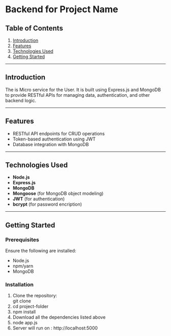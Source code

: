 # **Backend for Project Name**

## **Table of Contents**

1. [Introduction](#introduction)
2. [Features](#features)
3. [Technologies Used](#technologies-used)
4. [Getting Started](#getting-started)



---

## **Introduction**

The is Micro service for the User. It is built using Express.js and MongoDB to provide RESTful APIs for managing data, authentication, and other backend logic.

---

## **Features**

- RESTful API endpoints for CRUD operations  
- Token-based authentication using JWT  
- Database integration with MongoDB  


---

## **Technologies Used**

- **Node.js**  
- **Express.js**  
- **MongoDB**  
- **Mongoose** (for MongoDB object modeling)  
- **JWT** (for authentication) 
- **bcrypt** (for password encription) 

---

## **Getting Started**

### **Prerequisites**

Ensure the following are installed:  
- Node.js  
- npm/yarn  
- MongoDB  

### **Installation**

1. Clone the repository:  
   git clone [<repository-url>](https://github.com/mohdashad/FSA-Backend.git)
2. cd project-folder
3. npm install
4. Download all the dependencies listed above
5. node app.js
6. Server will run on : http://localhost:5000
